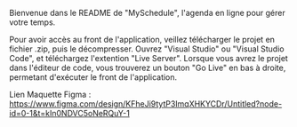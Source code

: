 Bienvenue dans le README de "MySchedule", l'agenda en ligne pour gérer votre temps.

Pour avoir accès au front de l'application, veillez télécharger le projet en fichier .zip, puis le décompresser. Ouvrez "Visual Studio" ou "Visual Studio Code", et téléchargez l'extention "Live Server". Lorsque vous avrez le projet dans l'éditeur de code, vous trouverez un bouton "Go Live" en bas à droite, permetant d'exécuter le front de l'application.

Lien Maquette Figma : https://www.figma.com/design/KFheJi9tytP3ImqXHKYCDr/Untitled?node-id=0-1&t=kIn0NDVC5oNeRQuY-1
